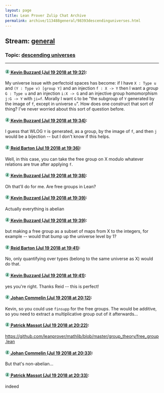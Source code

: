 ```yaml
---
layout: page
title: Lean Prover Zulip Chat Archive 
permalink: archive/113488general/98393descendinguniverses.html
---
```


## Stream: [general](index.html)
### Topic: [descending universes](98393descendinguniverses.html)

---

#### [![Click to go to Zulip](../../assets/img/zulip2.png) Kevin Buzzard (Jul 19 2018 at 19:32)](https://leanprover.zulipchat.com/#narrow/stream/113488-general/topic/descending%20universes/near/129944915):
My universe issue with perfectoid spaces has become: if I have `X : Type u` and `(Y : Type v) [group Y]` and an injection `f : X -> Y` then I want a *group* `G : Type u` and an injection `i:X -> G` and an injective group homomorphism `j:G -> Y` with `ji=f`. Morally I want `G` to be "the subgroup of `Y` generated by the image of `f`, except in universe `u`". How does one construct that sort of thing? I've never worried about this sort of question before.

#### [![Click to go to Zulip](../../assets/img/zulip2.png) Kevin Buzzard (Jul 19 2018 at 19:34)](https://leanprover.zulipchat.com/#narrow/stream/113488-general/topic/descending%20universes/near/129945009):
I guess that WLOG `Y` is generated, as a group, by the image of `f`, and then `j` would be a bijection -- but I don't know if this helps.

#### [![Click to go to Zulip](../../assets/img/zulip2.png) Reid Barton (Jul 19 2018 at 19:36)](https://leanprover.zulipchat.com/#narrow/stream/113488-general/topic/descending%20universes/near/129945114):
Well, in this case, you can take the free group on X modulo whatever relations are true after applying `f`.

#### [![Click to go to Zulip](../../assets/img/zulip2.png) Kevin Buzzard (Jul 19 2018 at 19:38)](https://leanprover.zulipchat.com/#narrow/stream/113488-general/topic/descending%20universes/near/129945232):
Oh that'll do for me. Are free groups in Lean?

#### [![Click to go to Zulip](../../assets/img/zulip2.png) Kevin Buzzard (Jul 19 2018 at 19:39)](https://leanprover.zulipchat.com/#narrow/stream/113488-general/topic/descending%20universes/near/129945235):
Actually everything is abelian

#### [![Click to go to Zulip](../../assets/img/zulip2.png) Kevin Buzzard (Jul 19 2018 at 19:39)](https://leanprover.zulipchat.com/#narrow/stream/113488-general/topic/descending%20universes/near/129945264):
but making a free group as a subset of maps from X to the integers, for example -- would that bump up the universe level by 1?

#### [![Click to go to Zulip](../../assets/img/zulip2.png) Reid Barton (Jul 19 2018 at 19:41)](https://leanprover.zulipchat.com/#narrow/stream/113488-general/topic/descending%20universes/near/129945350):
No, only quantifying over types (belong to the same universe as X) would do that.

#### [![Click to go to Zulip](../../assets/img/zulip2.png) Kevin Buzzard (Jul 19 2018 at 19:41)](https://leanprover.zulipchat.com/#narrow/stream/113488-general/topic/descending%20universes/near/129945374):
yes you're right. Thanks Reid -- this is perfect!

#### [![Click to go to Zulip](../../assets/img/zulip2.png) Johan Commelin (Jul 19 2018 at 20:12)](https://leanprover.zulipchat.com/#narrow/stream/113488-general/topic/descending%20universes/near/129947066):
Kevin, so you could use `finsupp` for the free groups. The would be additive, so you need to extract a multiplicative group out of it afterwards...

#### [![Click to go to Zulip](../../assets/img/zulip2.png) Patrick Massot (Jul 19 2018 at 20:22)](https://leanprover.zulipchat.com/#narrow/stream/113488-general/topic/descending%20universes/near/129947558):
https://github.com/leanprover/mathlib/blob/master/group_theory/free_group.lean

#### [![Click to go to Zulip](../../assets/img/zulip2.png) Johan Commelin (Jul 19 2018 at 20:33)](https://leanprover.zulipchat.com/#narrow/stream/113488-general/topic/descending%20universes/near/129948130):
But that's non-abelian...

#### [![Click to go to Zulip](../../assets/img/zulip2.png) Patrick Massot (Jul 19 2018 at 20:33)](https://leanprover.zulipchat.com/#narrow/stream/113488-general/topic/descending%20universes/near/129948135):
indeed

